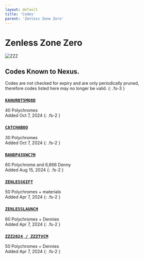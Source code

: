 ```yaml
---
layout: default
title: 'Codes'
parent: 'Zenless Zone Zero'
---
```


# Zenless Zone Zero

![ZZZ](https://cdn.discordapp.com/emojis/1264987656371310633.png)

## Codes Known to Nexus.

Codes are not checked for expiry and are only periodically pruned, therefore codes listed here may no longer be valid.
{: .fs-3 }

### [`KANURBT5MQ8D`](https://zenless.hoyoverse.com/redemption?code=KANURBT5MQ8D)

40 Polychromes\
Added Oct 7, 2024
{: .fs-2 }

### [`CATCHABOO`](https://zenless.hoyoverse.com/redemption?code=CATCHABOO)

30 Polychromes\
Added Oct 7, 2024
{: .fs-2 }

### [`BANDP43VWC7H`](https://zenless.hoyoverse.com/redemption?code=BANDP43VWC7H)

60 Polychrome and 6,666 Denny\
Added Aug 15, 2024
{: .fs-2 }

### [`ZENLESSGIFT`](https://zenless.hoyoverse.com/redemption?code=ZENLESSGIFT)

50 Polychromes + materials\
Added Apr 7, 2024
{: .fs-2 }

### [`ZENLESSLAUNCH`](https://zenless.hoyoverse.com/redemption?code=ZENLESSLAUNCH)

60 Polychromes + Dennies\
Added Apr 7, 2024
{: .fs-2 }

### [`ZZZ2024 / ZZZTVCM`](https://zenless.hoyoverse.com/redemption?code=ZZZ2024%20%2F%20ZZZTVCM)

50 Polychromes + Dennies\
Added Apr 7, 2024
{: .fs-2 }
